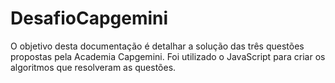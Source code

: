 # DesafioCapgemini
O objetivo desta documentação é detalhar a solução das três questões propostas pela Academia Capgemini. Foi utilizado o JavaScript para criar os algoritmos que resolveram as questões.
